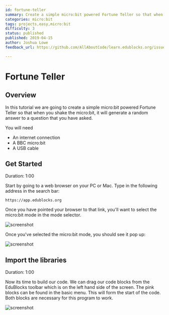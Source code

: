 ```yaml
---
id: fortune-teller
summary: Create a simple micro:bit powered Fortune Teller so that when you shake the micro:bit, it will generate a random answer to a question that you have asked.
categories: micro:bit
tags: projects,easy,micro:bit
difficulty: 3
status: published
published: 2019-04-15
author: Joshua Lowe
feedback_url: https://github.com/AllAboutCode/learn.edublocks.org/issues

---
```


# Fortune Teller

## Overview

In this tutorial we are going to create a simple micro:bit powered Fortune Teller so that when you
shake the micro:bit, it will generate a random answer to a question that you have asked.

You will need 
- An internet connection
- A BBC micro:bit
- A USB cable

## Get Started
Duration: 1:00

Start by going to a web browser on your PC or Mac. Type in the following address in the search bar:

```
https://app.edublocks.org
```

Once you have pointed your browser to that link, you'll want to select the micro:bit mode in the mode selector. 

![screenshot](https://blobscdn.gitbook.com/v0/b/gitbook-28427.appspot.com/o/assets%2F-LUvJUfEMWg52HH-QocO%2F-LUvJb_V9vfqGhEUz25L%2F-LUvOZv4A7lsLdULrJ5P%2Fimage.png?alt=media&token=4266c296-dec5-4f09-8712-e4cc506c9a08)

Once you've selected the micro:bit mode, you should see it pop up:

![screenshot](https://blobscdn.gitbook.com/v0/b/gitbook-28427.appspot.com/o/assets%2F-LUvJUfEMWg52HH-QocO%2F-LUvJb_V9vfqGhEUz25L%2F-LUvOtg62wp104ubJtgm%2Fimage.png?alt=media&token=a725e1c8-b8fa-4515-96fe-5156b24e7526)


## Import the libraries
Duration: 1:00

Now its time to build our code. We can drag our code blocks from the EduBlocks toolbar which is on the left hand side of the screen. The pink
blocks can be found in the basic menu. This will form the start of the code. Both blocks are necessary for this program to work.

![screenshot](https://i.ibb.co/0ZdJykH/Screenshot-from-2019-03-15-22-14-39.png)

